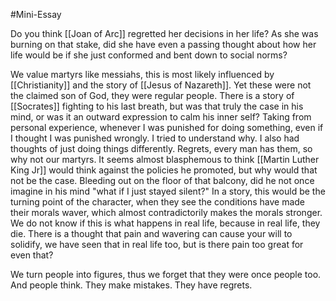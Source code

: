 #Mini-Essay 

Do you think [[Joan of Arc]] regretted her decisions in her life? As she was burning on that stake, did she have even a passing thought about how her life would be if she just conformed and bent down to social norms?

We value martyrs like messiahs, this is most likely influenced by [[Christianity]] and the story of [[Jesus of Nazareth]]. Yet these were not the claimed son of God, they were regular people. There is a story of [[Socrates]] fighting to his last breath, but was that truly the case in his mind, or was it an outward expression to calm his inner self? Taking from personal experience, whenever I was punished for doing something, even if I thought I was punished wrongly. I tried to understand why. I also had thoughts of just doing things differently. Regrets, every man has them, so why not our martyrs. It seems almost blasphemous to think [[Martin Luther King Jr]] would think against the policies he promoted, but why would that not be the case. Bleeding out on the floor of that balcony, did he not once imagine in his mind "what if I just stayed silent?" In a story, this would be the turning point of the character, when they see the conditions have made their morals waver, which almost contradictorily makes the morals stronger. We do not know if this is what happens in real life, because in real life, they die. There is a thought that pain and wavering can cause your will to solidify, we have seen that in real life too, but is there pain too great for even that? 

We turn people into figures, thus we forget that they were once people too. And people think. They make mistakes. They have regrets.